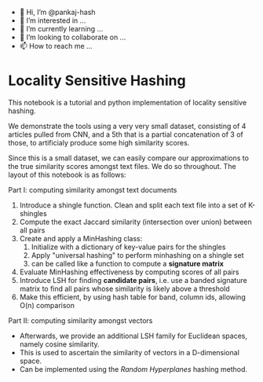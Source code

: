 - 👋 Hi, I’m @pankaj-hash
- 👀 I’m interested in ...
- 🌱 I’m currently learning ...
- 💞️ I’m looking to collaborate on ...
- 📫 How to reach me ...

<!---
pankaj-hash/pankaj-hash is a ✨ special ✨ repository because its `README.md` (this file) appears on your GitHub profile.
You can click the Preview link to take a look at your changes.
--->
# Locality Sensitive Hashing

This notebook is a tutorial and python implementation of locality sensitive hashing.

We demonstrate the tools using a very very small dataset, consisting of 4 articles pulled from CNN, and a 5th that is a partial concatenation of 3 of those, to artificialy produce some high similarity scores.

Since this is a small dataset, we can easily compare our approximations to the true similarity scores amongst text files. We do so throughout. The layout of this notebook is as follows:

Part I: computing similarity amongst text documents
1. Introduce a shingle function. Clean and split each text file into a set of K-shingles
2. Compute the exact Jaccard similarity (intersection over union) between all pairs
3. Create and apply a MinHashing class:
    1. Initialize with a dictionary of key-value pairs for the shingles
    2. Apply "universal hashing" to perform minhashing on a shingle set
    3. can be called like a function to compute a **signature matrix**
4. Evaluate MinHashing effectiveness by computing scores of all pairs
5. Introduce LSH for finding **candidate pairs**, i.e. use a banded signature matrix to find all pairs whose similarity is likely above a threshold
6. Make this efficient, by using hash table for band, column ids, allowing O(n) comparison

Part II: computing similarity amongst vectors

* Afterwards, we provide an additional LSH family for Euclidean spaces, namely cosine similarity. 
* This is used to ascertain the similarity of vectors in a D-dimensional space.
* Can be implemented using the *Random Hyperplanes* hashing method.
